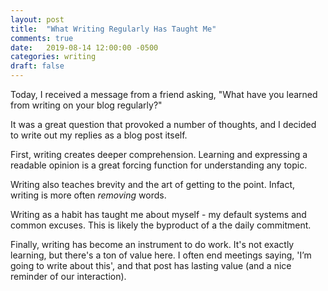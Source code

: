 ```yaml
---
layout: post
title:  "What Writing Regularly Has Taught Me"
comments: true
date:   2019-08-14 12:00:00 -0500
categories: writing
draft: false
---
```


Today, I received a message from a friend asking, "What have you learned from writing on your blog regularly?"

It was a great question that provoked a number of thoughts, and I decided to write out my replies as a blog post itself.

First, writing creates deeper comprehension. Learning and expressing a readable opinion is a great forcing function for understanding any topic. 

Writing also teaches brevity and the art of getting to the point. Infact, writing is more often _removing_ words.

Writing as a habit has taught me about myself - my default systems and common excuses. This is likely the byproduct of a the daily commitment.

Finally, writing has become an instrument to do work. It's not exactly learning, but there's a ton of value here. I often end meetings saying, 'I’m going to write about this', and that post has lasting value (and a nice reminder of our interaction).
